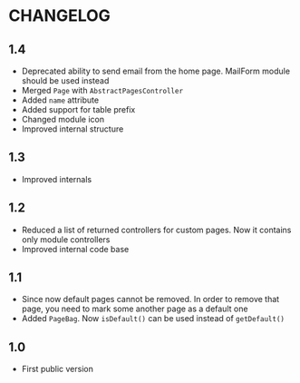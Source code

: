CHANGELOG
=========

1.4
---

 * Deprecated ability to send email from the home page. MailForm module should be used instead
 * Merged `Page` with `AbstractPagesController`
 * Added `name` attribute
 * Added support for table prefix
 * Changed module icon
 * Improved internal structure

1.3
---

 * Improved internals

1.2
---

 * Reduced a list of returned controllers for custom pages. Now it contains only module controllers
 * Improved internal code base

1.1
---

 * Since now default pages cannot be removed. In order to remove that page, you need to mark some another page as a default one
 * Added `PageBag`. Now `isDefault()` can be used instead of `getDefault()`
 
1.0
---

 * First public version